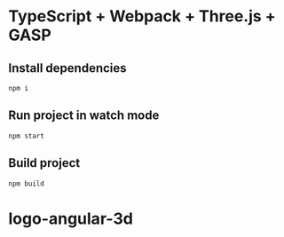 # TypeScript + Webpack + Three.js + GASP

## Install dependencies

    npm i

## Run project in watch mode

    npm start

## Build project

    npm build

# logo-angular-3d

